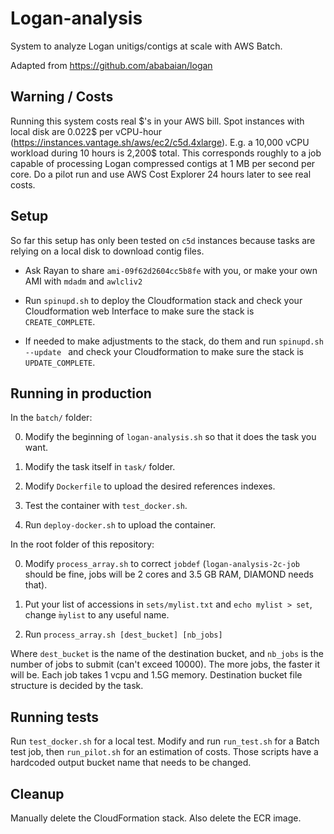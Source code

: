 # Logan-analysis

System to analyze Logan unitigs/contigs at scale with AWS Batch.

Adapted from https://github.com/ababaian/logan

## Warning / Costs

Running this system costs real \$'s in your AWS bill. Spot instances with local disk are 0.022$ per vCPU-hour (https://instances.vantage.sh/aws/ec2/c5d.4xlarge). E.g. a 10,000 vCPU workload during 10 hours is 2,200$ total. This corresponds roughly to a job capable of processing Logan compressed contigs at 1 MB per second per core. Do a pilot run and use AWS Cost Explorer 24 hours later to see real costs.


## Setup

So far this setup has only been tested on `c5d` instances because tasks are relying on a local disk to download contig files.

- Ask Rayan to share `ami-09f62d2604cc5b8fe` with you, or make your own AMI with `mdadm` and `awlcliv2`

- Run `spinupd.sh` to deploy the Cloudformation stack and check your Cloudformation web Interface to make sure the stack is `CREATE_COMPLETE`.

- If needed to make adjustments to the stack, do them and run `spinupd.sh --update ` and check your Cloudformation to make sure the stack is `UPDATE_COMPLETE`.

## Running in production

In the ̀`batch/` folder:

0) Modify the beginning of `logan-analysis.sh` so that it does the task you want.

1) Modify the task itself in `task/` folder.

2) Modify `Dockerfile` to upload the desired references indexes.

3) Test the container with `test_docker.sh`. 

3) Run `deploy-docker.sh` to upload the container.


In the root folder of this repository:

0) Modify `process_array.sh` to correct `jobdef` (`logan-analysis-2c-job` should be fine, jobs will be 2 cores and 3.5 GB RAM, DIAMOND needs that).

1) Put your list of accessions in `sets/mylist.txt` and `echo mylist > set`, change ̀`mylist` to any useful name.

2) Run `process_array.sh [dest_bucket] [nb_jobs]`

Where `dest_bucket` is the name of the destination bucket, and `nb_jobs` is the number of jobs to submit (can't exceed 10000). The more jobs, the faster it will be. Each job takes 1 vcpu and 1.5G memory. Destination bucket file structure is decided by the task.

## Running tests

Run `test_docker.sh` for a local test.
Modify and run `run_test.sh` for a Batch test job, then `run_pilot.sh` for an estimation of costs. Those scripts have a hardcoded output bucket name that needs to be changed.

## Cleanup

Manually delete the CloudFormation stack. Also delete the ECR image. 

